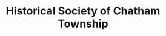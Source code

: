 ---
layout: repo
title: "Historical Society of Chatham Township"
id: 12646
permalink: repos/12646/
---